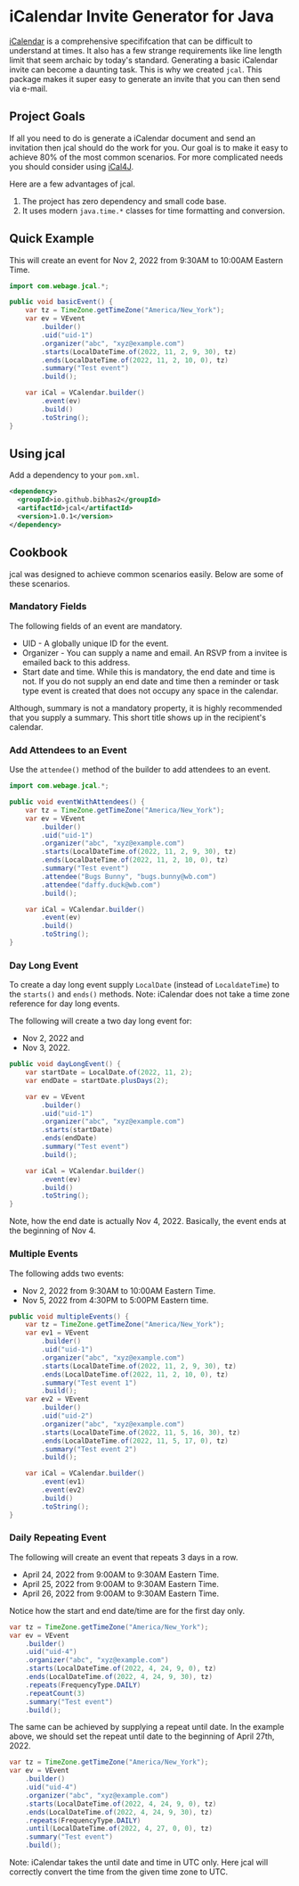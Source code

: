 # iCalendar Invite Generator for Java

[iCalendar](https://www.ietf.org/rfc/rfc2445.txt) is a comprehensive specififcation that can be difficult to understand at times. It also has a few strange requirements like line length limit that seem archaic by today's standard. Generating a basic iCalendar invite can become a daunting task. This is why we created ``jcal``. This package makes it super easy to generate an invite that you can then send via e-mail.

## Project Goals

If all you need to do is generate a iCalendar document and send an invitation then jcal should do the work for you. Our goal is to make it easy to achieve 80% of the most common scenarios. For more complicated needs you should consider using [iCal4J](https://www.ical4j.org/). 

Here are a few advantages of jcal.

1. The project has zero dependency and small code base. 
2. It uses modern ``java.time.*`` classes for time formatting and conversion.

## Quick Example

This will create an event for Nov 2, 2022 from 9:30AM to 10:00AM Eastern Time.

```java
import com.webage.jcal.*;

public void basicEvent() {
    var tz = TimeZone.getTimeZone("America/New_York");
    var ev = VEvent
        .builder()
        .uid("uid-1")
        .organizer("abc", "xyz@example.com")
        .starts(LocalDateTime.of(2022, 11, 2, 9, 30), tz)
        .ends(LocalDateTime.of(2022, 11, 2, 10, 0), tz)
        .summary("Test event")
        .build();

    var iCal = VCalendar.builder()
        .event(ev)
        .build()
        .toString();
}
```

## Using jcal

Add a dependency to your ``pom.xml``.

```xml
<dependency>
  <groupId>io.github.bibhas2</groupId>
  <artifactId>jcal</artifactId>
  <version>1.0.1</version>
</dependency>

```

## Cookbook
jcal was designed to achieve common scenarios easily. Below are some of these scenarios.

### Mandatory Fields
The following fields of an event are mandatory.

- UID - A globally unique ID for the event.
- Organizer - You can supply a name and email. An RSVP from a invitee is emailed back to this address.
- Start date and time. While this is mandatory, the end date and time is not. If you do not supply an end date and time then a reminder or task type event is created that does not occupy any space in the calendar.

Although, summary is not a mandatory property, it is highly recommended that you supply a summary. This short title shows up in the recipient's calendar.

### Add Attendees to an Event

Use the ``attendee()`` method of the builder to add attendees to an event.

```java
import com.webage.jcal.*;

public void eventWithAttendees() {
    var tz = TimeZone.getTimeZone("America/New_York");
    var ev = VEvent
        .builder()
        .uid("uid-1")
        .organizer("abc", "xyz@example.com")
        .starts(LocalDateTime.of(2022, 11, 2, 9, 30), tz)
        .ends(LocalDateTime.of(2022, 11, 2, 10, 0), tz)
        .summary("Test event")
        .attendee("Bugs Bunny", "bugs.bunny@wb.com")
        .attendee("daffy.duck@wb.com")
        .build();

    var iCal = VCalendar.builder()
        .event(ev)
        .build()
        .toString();
}
```

### Day Long Event
To create a day long event supply ``LocalDate`` (instead of ``LocaldateTime``) to the ``starts()`` and ``ends()`` methods. Note: iCalendar does not take a time zone reference for day long events.

The following will create a two day long event for:

- Nov 2, 2022 and 
- Nov 3, 2022.

```java
public void dayLongEvent() {
    var startDate = LocalDate.of(2022, 11, 2);
    var endDate = startDate.plusDays(2);

    var ev = VEvent
        .builder()
        .uid("uid-1")
        .organizer("abc", "xyz@example.com")
        .starts(startDate)
        .ends(endDate)
        .summary("Test event")
        .build();

    var iCal = VCalendar.builder()
        .event(ev)
        .build()
        .toString();
}
```

Note, how the end date is actually Nov 4, 2022. Basically, the event ends at the beginning of Nov 4.

### Multiple Events
The following adds two events:

- Nov 2, 2022 from 9:30AM to 10:00AM Eastern Time.
- Nov 5, 2022 from 4:30PM to 5:00PM Eastern time.

```java
public void multipleEvents() {
    var tz = TimeZone.getTimeZone("America/New_York");
    var ev1 = VEvent
        .builder()
        .uid("uid-1")
        .organizer("abc", "xyz@example.com")
        .starts(LocalDateTime.of(2022, 11, 2, 9, 30), tz)
        .ends(LocalDateTime.of(2022, 11, 2, 10, 0), tz)
        .summary("Test event 1")
        .build();
    var ev2 = VEvent
        .builder()
        .uid("uid-2")
        .organizer("abc", "xyz@example.com")
        .starts(LocalDateTime.of(2022, 11, 5, 16, 30), tz)
        .ends(LocalDateTime.of(2022, 11, 5, 17, 0), tz)
        .summary("Test event 2")
        .build();

    var iCal = VCalendar.builder()
        .event(ev1)
        .event(ev2)
        .build()
        .toString();
}
```

### Daily Repeating Event
The following will create an event that repeats 3 days in a row.

- April 24, 2022 from 9:00AM to 9:30AM Eastern Time.
- April 25, 2022 from 9:00AM to 9:30AM Eastern Time.
- April 26, 2022 from 9:00AM to 9:30AM Eastern Time.

Notice how the start and end date/time are for the first day only.

```java
var tz = TimeZone.getTimeZone("America/New_York");
var ev = VEvent
    .builder()
    .uid("uid-4")
    .organizer("abc", "xyz@example.com")
    .starts(LocalDateTime.of(2022, 4, 24, 9, 0), tz)
    .ends(LocalDateTime.of(2022, 4, 24, 9, 30), tz)
    .repeats(FrequencyType.DAILY)
    .repeatCount(3)
    .summary("Test event")
    .build();
```

The same can be achieved by supplying a repeat until date. In the example above, we should set the repeat until date to the beginning of April 27th, 2022.

```java
var tz = TimeZone.getTimeZone("America/New_York");
var ev = VEvent
    .builder()
    .uid("uid-4")
    .organizer("abc", "xyz@example.com")
    .starts(LocalDateTime.of(2022, 4, 24, 9, 0), tz)
    .ends(LocalDateTime.of(2022, 4, 24, 9, 30), tz)
    .repeats(FrequencyType.DAILY)
    .until(LocalDateTime.of(2022, 4, 27, 0, 0), tz)
    .summary("Test event")
    .build();
```

Note: iCalendar takes the until date and time in UTC only. Here jcal will correctly convert the time from the given time zone to UTC.